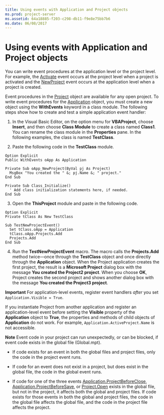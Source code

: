 ```yaml
---
title: Using events with Application and Project objects
ms.prod: project-server
ms.assetid: 64a18885-f203-c298-db11-f9e8e75bb7b6
ms.date: 06/08/2017
---
```



# Using events with Application and Project objects


You can write event procedures at the application level or the project level. For example, the [Activate](project-activate-event-project.md) event occurs at the project level when a project is activated and the [NewProject](application-newproject-event-project.md) event occurs at the application level when a project is created.

Event procedures in the [Project](project-object-project.md) object are available for any open project. To write event procedures for the [Application](application-object-project.md) object, you must create a new object using the **WithEvents** keyword in a class module. The following steps show how to create and test a simple application event handler:

1. In the Visual Basic Editor, on the option menu for **VBAProject**, choose **Insert**, and then choose **Class Module** to create a class named **Class1**. You can rename the class module in the **Properties** pane. In the following examples, the class is named **TestClass**.
    
2. Paste the following code in the **TestClass** module.
    
  ```
  Option Explicit 
Public WithEvents oApp As Application 
 
Private Sub oApp_NewProject(ByVal pj As Project) 
    MsgBox "You created the " &; pj.Name &; " project." 
End Sub 
 
Private Sub Class_Initialize() 
    ' Add class initialization statements here, if needed. 
End Sub 
  ```

3. Open the **ThisProject** module and paste in the following code.
    
  ```
  Option Explicit 
Private tClass As New TestClass 
 
Sub TestNewProjectEvent() 
    Set tClass.oApp = Application 
    tClass.oApp.Projects.Add 
    Projects.Add 
End Sub
  ```

4. Run the **TestNewProjectEvent** macro. The macro calls the **Projects.Add** method twice—once through the **TestClass** object and once directly through the **Application** object. When the Project application creates the first project, the result is a **Microsoft Project** dialog box with the message **You created the Project2 project**. When you choose **OK**, Project creates the second project and shows another dialog box with the message **You created the Project3 project**.
    

 **Important**  For application-level events, register event handlers  _after_ you set `Application.Visible = True`.

If you instantiate Project from another application and register an application-level event before setting the **Visible** property of the **Application** object to **True**, the properties and methods of child objects of **Application** do not work. For example, `Application.ActiveProject.Name` is not accessible.

 **Note**  Event code in your project can run unexpectedly, or can be blocked, if event code exists in the global file (Global.mpt).


- If code exists for an event in both the global files and project files, only the code in the project event runs.


    
- If code for an event does not exist in a project, but does exist in the global file, the code in the global event runs.


    
- If code for one of the three events [Application.ProjectBeforeClose](application-projectbeforeclose-event-project.md), [Application.ProjectBeforeSave](application-projectbeforesave-event-project.md), or [Project.Open](project-open-event-project.md) exists in the global file, but not in the project, it affects both the global and project files. If code exists for those events in both the global and project files, the code in the global file affects the global file, and the code in the project file affects the project.
    

